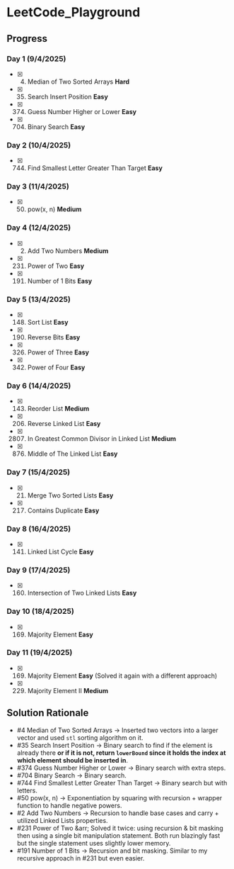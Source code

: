 # LeetCode_Playground

## Progress
### Day 1 (9/4/2025)
- [x] 4. Median of Two Sorted Arrays **Hard**
- [x] 35. Search Insert Position **Easy**
- [x] 374. Guess Number Higher or Lower **Easy**
- [x] 704. Binary Search **Easy**
### Day 2 (10/4/2025)
- [x] 744. Find Smallest Letter Greater Than Target **Easy**
### Day 3 (11/4/2025)
- [x] 50. pow(x, n) **Medium**
### Day 4 (12/4/2025)
- [x] 2. Add Two Numbers **Medium**
- [x] 231. Power of Two **Easy**
- [x] 191. Number of 1 Bits **Easy**
### Day 5 (13/4/2025)
- [x] 148. Sort List **Easy**
- [x] 190. Reverse Bits **Easy**
- [x] 326. Power of Three **Easy**
- [x] 342. Power of Four **Easy**
### Day 6 (14/4/2025)
- [x] 143. Reorder List **Medium**
- [x] 206. Reverse Linked List **Easy**
- [x] 2807. In Greatest Common Divisor in Linked List **Medium**
- [x] 876. Middle of The Linked List **Easy**
### Day 7 (15/4/2025)
- [x] 21. Merge Two Sorted Lists **Easy**
- [x] 217. Contains Duplicate **Easy**
### Day 8 (16/4/2025)
- [x] 141. Linked List Cycle **Easy**
### Day 9 (17/4/2025)
- [x] 160. Intersection of Two Linked Lists **Easy**
### Day 10 (18/4/2025)
- [x] 169. Majority Element **Easy**
### Day 11 (19/4/2025)
- [x] 169. Majority Element **Easy** (Solved it again with a different approach)
- [x] 229. Majority Element II **Medium**

## Solution Rationale
- #4 Median of Two Sorted Arrays &rarr; Inserted two vectors into a larger vector and used `stl` sorting algorithm on it.
- #35 Search Insert Position &rarr; Binary search to find if the element is already there **or if it is not, return `lowerBound` since it holds the index at which element should be inserted in**.
- #374 Guess Number Higher or Lower &rarr; Binary search with extra steps.
- #704 Binary Search &rarr; Binary search.
- #744 Find Smallest Letter Greater Than Target &rarr; Binary search but with letters.
- #50 pow(x, n) &rarr; Exponentiation by squaring with recursion + wrapper function to handle negative powers.
- #2 Add Two Numbers &rarr; Recursion to handle base cases and carry + utilized Linked Lists properties.
- #231 Power of Two &arr; Solved it twice: using recursion & bit masking then using a single bit manipulation statement. Both run blazingly fast but the single statement uses slightly lower memory.
- #191 Number of 1 Bits &rarr; Recursion and bit masking. Similar to my recursive approach in #231 but even easier.
